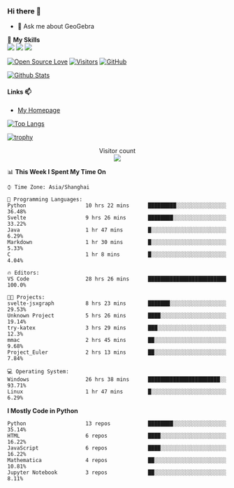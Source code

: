 ### Hi there 👋

<!--
**wuyudi/wuyudi** is a ✨ _special_ ✨ repository because its `README.md` (this file) appears on your GitHub profile.

Here are some ideas to get you started:

- 🔭 I’m currently working on ...
- 🌱 I’m currently learning ...
- 👯 I’m looking to collaborate on ...
- 🤔 I’m looking for help with ...

- 📫 How to reach me: ...
- 😄 Pronouns: ...
- ⚡ Fun fact: ...
-->

- 💬 Ask me about GeoGebra

🌟 **My Skills**  
![](https://img.shields.io/badge/-Python-3e74a2?style=flat-square&logo=Python&logoColor=fff)
![](https://img.shields.io/badge/-Mathematica-3e74a2?style=flat-square&logo=Wolfram&logoColor=fff)
![](https://img.shields.io/badge/-C%2B%2B-3e74a2?style=flat-square&logo=C%2B%2B&logoColor=fff)

[![Open Source Love](https://badges.frapsoft.com/os/v1/open-source.svg?v=103)](https://github.com/wuyudi/)
[![Visitors](https://visitor-badge.glitch.me/badge?page_id=wuyudi.wuyudi)](https://github.com/wuyudi/)
[![GitHub](https://img.shields.io/github/followers/wuyudi.svg?lable=GitHub&style=social)](https://github.com/wuyudi/)

[![Github Stats](https://github-readme-stats.vercel.app/api?username=wuyudi&show_icons=true)](https://github.com/wuyudi/)

#### Links 📫

* [My Homepage](https://wuyudi.github.io/blog/)

[![Top Langs](https://github-readme-stats.vercel.app/api/top-langs/?username=wuyudi&hide=HTML,jupyter%20notebook&layout=compact)](https://github.com/wuyudi/github-readme-stats)

[![trophy](https://github-profile-trophy.vercel.app/?username=wuyudi&theme=onedark)](https://github.com/ryo-ma/github-profile-trophy)

<p align="center"> 
  Visitor count<br>
  <img src="https://profile-counter.glitch.me/wuyudi/count.svg" />
</p>

<!--START_SECTION:waka-->
📊 **This Week I Spent My Time On** 

```text
⌚︎ Time Zone: Asia/Shanghai

💬 Programming Languages: 
Python                   10 hrs 22 mins      █████████░░░░░░░░░░░░░░░░   36.48% 
Svelte                   9 hrs 26 mins       ████████░░░░░░░░░░░░░░░░░   33.22% 
Java                     1 hr 47 mins        █░░░░░░░░░░░░░░░░░░░░░░░░   6.29% 
Markdown                 1 hr 30 mins        █░░░░░░░░░░░░░░░░░░░░░░░░   5.33% 
C                        1 hr 8 mins         █░░░░░░░░░░░░░░░░░░░░░░░░   4.04%

🔥 Editors: 
VS Code                  28 hrs 26 mins      █████████████████████████   100.0%

🐱‍💻 Projects: 
svelte-jsxgraph          8 hrs 23 mins       ███████░░░░░░░░░░░░░░░░░░   29.53% 
Unknown Project          5 hrs 26 mins       ████░░░░░░░░░░░░░░░░░░░░░   19.14% 
try-katex                3 hrs 29 mins       ███░░░░░░░░░░░░░░░░░░░░░░   12.3% 
mmac                     2 hrs 45 mins       ██░░░░░░░░░░░░░░░░░░░░░░░   9.68% 
Project_Euler            2 hrs 13 mins       ██░░░░░░░░░░░░░░░░░░░░░░░   7.84%

💻 Operating System: 
Windows                  26 hrs 38 mins      ███████████████████████░░   93.71% 
Linux                    1 hr 47 mins        █░░░░░░░░░░░░░░░░░░░░░░░░   6.29%

```

**I Mostly Code in Python** 

```text
Python                   13 repos            ████████░░░░░░░░░░░░░░░░░   35.14% 
HTML                     6 repos             ████░░░░░░░░░░░░░░░░░░░░░   16.22% 
JavaScript               6 repos             ████░░░░░░░░░░░░░░░░░░░░░   16.22% 
Mathematica              4 repos             ██░░░░░░░░░░░░░░░░░░░░░░░   10.81% 
Jupyter Notebook         3 repos             ██░░░░░░░░░░░░░░░░░░░░░░░   8.11%

```



<!--END_SECTION:waka-->
